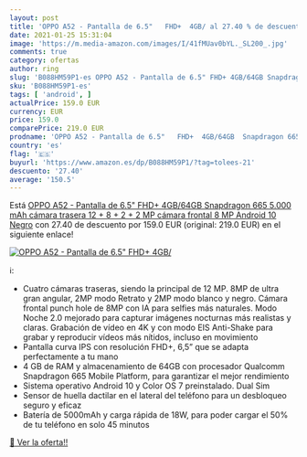 ```yaml
---
layout: post
title: 'OPPO A52 - Pantalla de 6.5"   FHD+  4GB/ al 27.40 % de descuento'
date: 2021-01-25 15:31:04
image: 'https://m.media-amazon.com/images/I/41fMUav0bYL._SL200_.jpg'
comments: true
category: ofertas
author: ring
slug: 'B088HM59P1-es OPPO A52 - Pantalla de 6.5" FHD+ 4GB/64GB Snapdragon 665...'
sku: 'B088HM59P1-es'
tags: [ 'android', ]
actualPrice: 159.0 EUR
currency: EUR
price: 159.0
comparePrice: 219.0 EUR
prodname: 'OPPO A52 - Pantalla de 6.5"   FHD+  4GB/64GB  Snapdragon 665  5.000 mAh  cámara trasera 12 + 8 + 2 + 2 MP  cámara frontal 8 MP  Android 10  Negro'
country: 'es'
flag: '🇪🇸'
buyurl: 'https://www.amazon.es/dp/B088HM59P1/?tag=tolees-21'
descuento: '27.40'
average: '150.5'
---
```


Está [OPPO A52 - Pantalla de 6.5"   FHD+  4GB/64GB  Snapdragon 665  5.000 mAh  cámara trasera 12 + 8 + 2 + 2 MP  cámara frontal 8 MP  Android 10  Negro](https://www.amazon.es/dp/B088HM59P1/?tag=tolees-21) con 27.40 de descuento por 159.0 EUR (original: 219.0 EUR) en el siguiente enlace!

[![OPPO A52 - Pantalla de 6.5"   FHD+  4GB/](https://m.media-amazon.com/images/I/41fMUav0bYL._SL200_.jpg)](https://www.amazon.es/dp/B088HM59P1/?tag=tolees-21)

ℹ️:

- Cuatro cámaras traseras, siendo la principal de 12 MP. 8MP de ultra gran angular, 2MP modo Retrato y 2MP modo blanco y negro. Cámara frontal punch hole de 8MP con IA para selfies más naturales. Modo Noche 2.0 mejorado para capturar imágenes nocturnas más realistas y claras. Grabación de vídeo en 4K y con modo EIS Anti-Shake para grabar y reproducir vídeos más nítidos, incluso en movimiento
- Pantalla curva IPS con resolución FHD+, 6,5” que se adapta perfectamente a tu mano
- 4 GB de RAM y almacenamiento de 64GB con procesador Qualcomm Snapdragon 665 Mobile Platform, para garantizar el mejor rendimiento
- Sistema operativo Android 10 y Color OS 7 preinstalado. Dual Sim
- Sensor de huella dactilar en el lateral del teléfono para un desbloqueo seguro y eficaz
- Batería de 5000mAh y carga rápida de 18W, para poder cargar el 50% de tu teléfono en solo 45 minutos

[🛒 Ver la oferta!!](https://www.amazon.es/dp/B088HM59P1/?tag=tolees-21)
